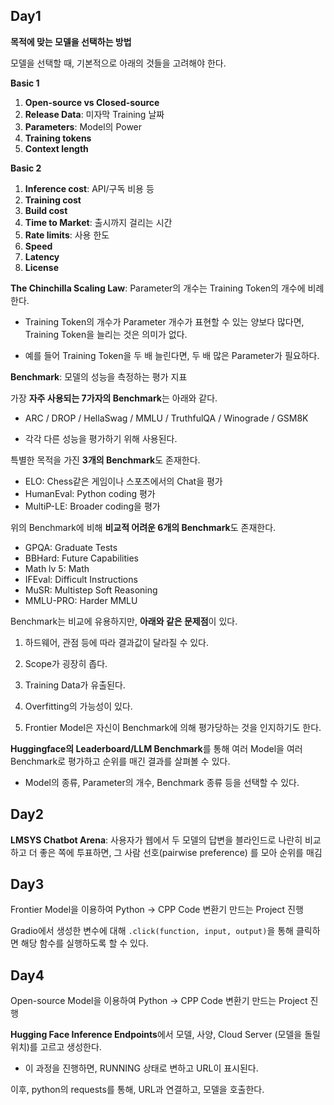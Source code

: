 ## Day1

**목적에 맞는 모델을 선택하는 방법**

모델을 선택할 때, 기본적으로 아래의 것들을 고려해야 한다.

**Basic 1**

1. **Open-source vs Closed-source**
2. **Release Data**: 미자막 Training 날짜
3. **Parameters**: Model의 Power
4. **Training tokens**
5. **Context length**

**Basic 2**

1. **Inference cost**: API/구독 비용 등
2. **Training cost**
3. **Build cost**
4. **Time to Market**: 출시까지 걸리는 시간
5. **Rate limits**: 사용 한도
6. **Speed**
7. **Latency**
8. **License**

**The Chinchilla Scaling Law**: Parameter의 개수는 Training Token의 개수에 비례한다.

- Training Token의 개수가 Parameter 개수가 표현할 수 있는 양보다 많다면, Training Token을 늘리는 것은 의미가 없다.

- 예를 들어 Training Token을 두 배 늘린다면, 두 배 많은 Parameter가 필요하다.

**Benchmark**: 모델의 성능을 측정하는 평가 지표

가장 **자주 사용되는 7가자의 Benchmark**는 아래와 같다.

- ARC / DROP / HellaSwag / MMLU / TruthfulQA / Winograde / GSM8K

- 각각 다른 성능을 평가하기 위해 사용된다.

특별한 목적을 가진 **3개의 Benchmark**도 존재한다.

- ELO: Chess같은 게임이나 스포츠에서의 Chat을 평가
- HumanEval: Python coding 평가
- MultiP-LE: Broader coding을 평가

위의 Benchmark에 비해 **비교적 어려운 6개의 Benchmark**도 존재한다.

- GPQA: Graduate Tests
- BBHard: Future Capabilities
- Math lv 5: Math
- IFEval: Difficult Instructions
- MuSR: Multistep Soft Reasoning
- MMLU-PRO: Harder MMLU

Benchmark는 비교에 유용하지만, **아래와 같은 문제점**이 있다.

1. 하드웨어, 관점 등에 따라 결과값이 달라질 수 있다.

2. Scope가 굉장히 좁다.

3. Training Data가 유출된다.

4. Overfitting의 가능성이 있다.

5. Frontier Model은 자신이 Benchmark에 의해 평가당하는 것을 인지하기도 한다.

**Huggingface의 Leaderboard/LLM Benchmark**를 통해 여러 Model을 여러 Benchmark로 평가하고 순위를 매긴 결과를 살펴볼 수 있다.

- Model의 종류, Parameter의 개수, Benchmark 종류 등을 선택할 수 있다.

## Day2

**LMSYS Chatbot Arena**: 사용자가 웹에서 두 모델의 답변을 블라인드로 나란히 비교하고 더 좋은 쪽에 투표하면, 그 사람 선호(pairwise preference) 를 모아 순위를 매김

## Day3

Frontier Model을 이용하여 Python -> CPP Code 변환기 만드는 Project 진행

Gradio에서 생성한 변수에 대해 `.click(function, input, output)`을 통해 클릭하면 해당 함수를 실행하도록 할 수 있다.

## Day4

Open-source Model을 이용하여 Python -> CPP Code 변환기 만드는 Project 진행

**Hugging Face Inference Endpoints**에서 모델, 사양, Cloud Server (모델을 돌릴 위치)를 고르고 생성한다.
- 이 과정을 진행하면, RUNNING 상태로 변하고 URL이 표시된다.

이후, python의 requests를 통해, URL과 연결하고, 모델을 호출한다.


